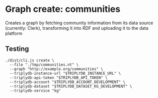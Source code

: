 # Graph create: communities

Creates a graph by fetching community information from its data source (currently: Clerk), transforming it into RDF and uploading it to the data platform

## Testing

    ./dist/cli.js create \
      --file "./tmp/communities.nt" \
      --graph "http://example.org/communities" \
      --triplydb-instance-url "$TRIPLYDB_INSTANCE_URL" \
      --triplydb-api-token "$TRIPLYDB_API_TOKEN" \
      --triplydb-account "$TRIPLYDB_ACCOUNT_DEVELOPMENT" \
      --triplydb-dataset "$TRIPLYDB_DATASET_KG_DEVELOPMENT" \
      --triplydb-service "kg"
